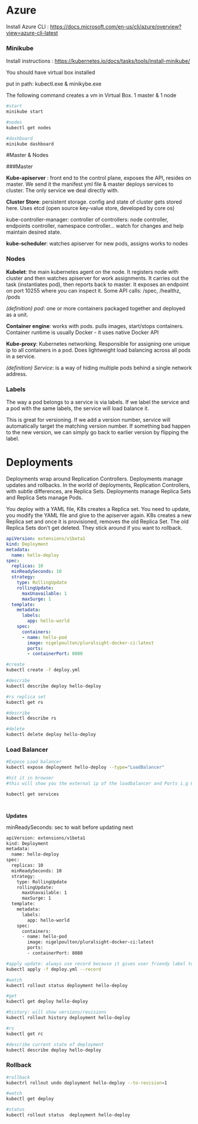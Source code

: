 # Azure

Install Azure CLI : https://docs.microsoft.com/en-us/cli/azure/overview?view=azure-cli-latest

### Minikube

Install instructions : https://kubernetes.io/docs/tasks/tools/install-minikube/

You should have virtual box installed

put in path: kubectl.exe & minikybe.exe

The following command creates a vm in Virtual Box. 1 master & 1 node

```bash
#start
minikube start

#nodes
kubectl get nodes

#dashboard
minikube dashboard
```

#Master & Nodes

###Master

**Kube-apiserver** : front end to the control plane, exposes the API, resides on master. We send it the manifest yml file & master deploys services to cluster. The only service we deal directly with.

**Cluster Store**: persistent storage. config and state of cluster gets stored here. Uses etcd (open source key-value store, developed by core os)

kube-controller-manager: controller of controllers: node controller, endpoints controller, namespace controller... watch for changes and help maintain desired state.

**kube-scheduler**: watches apiserver for new pods, assigns works to nodes

### Nodes

**Kubelet**: the main kubernetes agent on the node. It registers node with cluster and then watches apiserver for work assignments. It carries out the task (instantiates pod), then reports back to master. It exposes an endpoint on port 10255 where you can inspect it. Some API calls: /spec, /healthz, /pods

*(definition) pod*: one or more containers packaged together and deployed as a unit.

**Container engine**: works with pods. pulls images, start/stops containers. Container runtime is usually Docker - it uses native Docker API

**Kube-proxy**: Kubernetes networking. Responsible for assigning one unique ip to all containers in a pod. Does lightweight load balancing across all pods in a service.

*(definition) Service*: is a way of hiding multiple pods behind a single network address.

### Labels

The way a pod belongs to a service is via labels. If we label the service and a pod with the same labels, the service will load balance it.

This is great for versioning. If we add a version number, service will automatically target the matching version number. If something bad happen to the new version, we can simply go back to earlier version by flipping the label.

# Deployments

Deployments wrap around Replication Controllers. Deployments  manage updates and rollbacks. In the world of deployments, Replication Controllers, with subtle differences,  are Replica Sets. Deployments manage Replica Sets and Replica Sets manage Pods.

You deploy with a YAML file, K8s creates a Replica set. You need to update, you modify the YAML file and give to the apiserver again. K8s creates a new Replica set and once it is provisioned, removes the old Replica Set. The old Replica Sets don't get deleted. They stick around if you want to rollback.

```yaml
apiVersion: extensions/v1beta1
kind: Deployment
metadata:
  name: hello-deploy
spec:
  replicas: 10
  minReadySeconds: 10
  strategy:
    type: RollingUpdate
    rollingUpdate:
      maxUnavailable: 1
      maxSurge: 1
  template:
    metadata:
      labels:
        app: hello-world
    spec:
      containers:
      - name: hello-pod
        image: nigelpoulton/pluralsight-docker-ci:latest
        ports:
        - containerPort: 8080
```

```bash
#create
kubectl create -f deploy.yml

#describe
kubectl describe deploy hello-deploy

#rs replica set
kubectl get rs

#describe
kubectl describe rs

#delete
kubectl delete deploy hello-deploy
```

### Load Balancer

```bash
#Expose Load balancer
kubectl expose deployment hello-deploy --type="LoadBalancer"

#hit it in browser
#this will show you the external ip of the loadbalancer and Ports i.g 8080:32532 TCP. First is the external port. Browse to externalIP:port

kubectl get services




```



**Updates**

minReadySeconds: sec to wait before updating next

```bash
apiVersion: extensions/v1beta1
kind: Deployment
metadata:
  name: hello-deploy
spec:
  replicas: 10
  minReadySeconds: 10
  strategy:
    type: RollingUpdate
    rollingUpdate:
      maxUnavailable: 1
      maxSurge: 1
  template:
    metadata:
      labels:
        app: hello-world
    spec:
      containers:
      - name: hello-pod
        image: nigelpoulton/pluralsight-docker-ci:latest
        ports:
        - containerPort: 8080
```

```bash
#apply update: always use record because it gives user friendy label to hist
kubectl apply -f deploy.yml --record

#watch
kubectl rollout status deployment hello-deploy

#get
kubectl get deploy hello-deploy

#history: will show versions/revisions
kubectl rollout history deployment hello-deploy

#rs
kubectl get rc

#describe current state of deployment
kubectl describe deploy hello-deploy
```



### Rollback

```bash
#rollback
kubectrl rollout undo deployment hello-deploy --to-revision=1

#watch
kubectl get deploy

#status
kubectl rollout status  deployment hello-deploy
```



